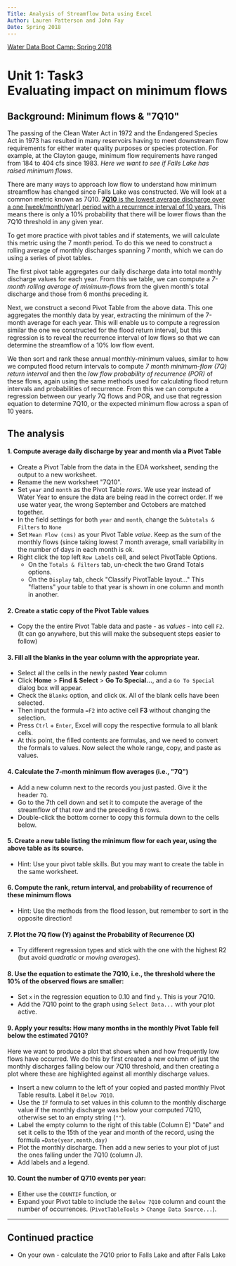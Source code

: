 ```yaml
---
Title: Analysis of Streamflow Data using Excel
Author: Lauren Patterson and John Fay
Date: Spring 2018
---
```


[Water Data Boot Camp: Spring 2018](./index.html)

# Unit 1: Task3<br>Evaluating impact on minimum flows

## Background: Minimum flows & "7Q10"

The passing of the Clean Water Act in 1972 and the Endangered Species Act in 1973 has resulted in many reservoirs having to meet downstream flow requirements for either water quality purposes or species protection. For example, at the Clayton gauge, minimum flow requirements have ranged from 184 to 404 cfs since 1983. *Here we want to see if Falls Lake has raised minimum flows.*

There are many ways to approach low flow to understand how minimum streamflow has changed since Falls Lake was constructed. We will look at a common metric known as 7Q10. <u>**7Q10** is the lowest average discharge over a one [week/month/year] period with a recurrence interval of 10 years.</u> This means there is only a 10% probability that there will be lower flows than the 7Q10 threshold in any given year. 

To get more practice with pivot tables and if statements, we will calculate this metric using the 7 month period. To do this we need to construct a rolling average of monthly discharges spanning 7 month, which we can do using a series of pivot tables. 

The first pivot table aggregates our daily discharge data into total monthly discharge values for each year. From this we table, we can compute a *7-month rolling average of minimum-flows* from the given month's total discharge and those from 6 months preceding it. 

Next, we construct a second Pivot Table from the above data. This one aggregates the monthly data by year, extracting the minimum of the 7-month average for each year. This will enable us to compute a regression similar the one we constructed for the flood return interval, but this regression is to reveal the recurrence interval of low flows so that we can determine the streamflow of a 10% low flow event. 

We then sort and rank these annual monthly-minimum values, similar to how we computed flood return intervals to compute *7 month minimum-flow (7Q) return interval* and then the *low flow probability of recurrence (POR)* of these flows, again using the same methods used for calculating flood return intervals and probabilities of recurrence. From this we can compute a regression between our yearly 7Q flows and POR, and use that regression equation to determine 7Q10, or the expected minimum flow across a span of 10 years. 

## The analysis

#### 1. Compute average daily discharge by year and month via a Pivot Table

* Create a Pivot Table from the data in the EDA worksheet, sending the output to a new worksheet.
* Rename the new worksheet "7Q10".
* Set `year` and `month` as the Pivot Table *rows*. We use year instead of Water Year to ensure the data are being read in the correct order. If we use water year, the wrong September and Octobers are matched together.
* In the field settings for both `year` and `month`, change the `Subtotals & Filters` to `None`
* Set `Mean Flow (cms)` as your Pivot Table *value*. Keep as the sum of the monthly flows (since taking lowest 7 month average, small variability in the number of days in each month is ok.
* Right click the top left `Row Labels` cell, and select PivotTable Options. 
  * On the `Totals & Filters` tab, un-check the two Grand Totals options. 
  * On the `Display` tab, check "Classify PivotTable layout..." This "flattens" your table to that year is shown in one column and month in another.

#### 2. Create a static copy of the Pivot Table values

* Copy the the entire Pivot Table data and paste - as *values* - into cell `F2`. (It can go anywhere, but this will make the subsequent steps easier to follow)

#### 3.  Fill all the blanks in the year column with the appropriate year. 

* Select all the cells in the newly pasted **Year** column
* Click **Home** > **Find & Select** > **Go To Special…**, and a `Go To Special` dialog box will appear.
* Check the  `Blanks` option, and click `OK`. All of the blank cells have been selected. 
* Then input the formula `=F2` into active cell **F3** without changing the selection. 
* Press `Ctrl` + `Enter`, Excel will copy the respective formula to all blank cells.
* At this point, the filled contents are formulas, and we need to convert the formals to values. Now select the whole range, copy, and paste as values.

#### 4. Calculate the 7-month minimum flow averages (i.e., "7Q")

* Add a new column next to the records you just pasted. Give it the header `7Q`.
* Go to the 7th cell down and set it to compute the average of the streamflow of that row and the preceding 6 rows.
* Double-click the bottom corner to copy this formula down to the cells below. 

#### 5. Create a new table listing the minimum flow for each year, using the above table as its source. 

* Hint: Use your pivot table skills. But you may want to create the table in the same worksheet.

#### 6. Compute the rank, return interval, and probability of recurrence of these minimum flows

* Hint: Use the methods from the flood lesson, but remember to sort in the opposite direction!

#### 7. Plot the 7Q flow (Y) against the Probability of Recurrence (X)

* Try different regression types and stick with the one with the highest R2 (but avoid *quadratic* or *moving averages*).

#### 8. Use the equation to estimate the 7Q10, i.e., the threshold where the 10% of the observed flows are smaller:

* Set `x` in the regression equation to 0.10 and find `y`. This is your 7Q10. 
* Add the 7Q10 point to the graph using `Select Data...` with your plot active. 

#### 9. Apply your results: How many months in the monthly Pivot Table fell below the estimated 7Q10?

Here we want to produce a plot that shows when and how frequently low flows have occurred. We do this by first created a new column of just the monthly discharges falling below our 7Q10 threshold, and then creating a plot where these are highlighted against all monthly discharge values. 

* Insert a new column to the left of your copied and pasted monthly Pivot Table results. Label it `Below 7Q10`. 
* Use the `IF` formula to set values in this column to the monthly discharge value if the monthly discharge was below your computed 7Q10, otherwise set to an empty string (`""`). 
* Label the empty column to the right of this table (Column E) "Date" and set it cells to the 15th of the year and month of the record, using the formula `=Date(year,month,day)`
* Plot the monthly discharge. Then add a new series to your plot of just the ones falling under the 7Q10 (column J).
* Add labels and a legend.

#### 10. Count the number of Q710 events per year:

* Either use the `COUNTIF` function, or
* Expand your Pivot table to include the `Below 7Q10` column and count the number of occurrences. (`PivotTableTools` > `Change Data Source...`).

---

## Continued practice

* On your own - calculate the 7Q10 prior to Falls Lake and after Falls Lake
